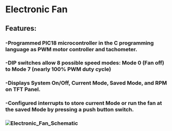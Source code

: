 # Electronic Fan
## Features:
### -Programmed PIC18 microcontroller in the C programming language as PWM motor controller and tachometer.
### -DIP switches allow 8 possible speed modes: Mode 0 (Fan off) to Mode 7 (nearly 100% PWM duty cycle)
### -Displays System On/Off, Current Mode, Saved Mode, and RPM on TFT Panel.
### -Configured interrupts to store current Mode or run the fan at the saved Mode by pressing a push button switch.
### ![Electronic_Fan_Schematic](https://github.com/ElectronicFan/ElectronicFanSchematic.jpg?raw=true "Electronic Fan Hardware Schematic")

